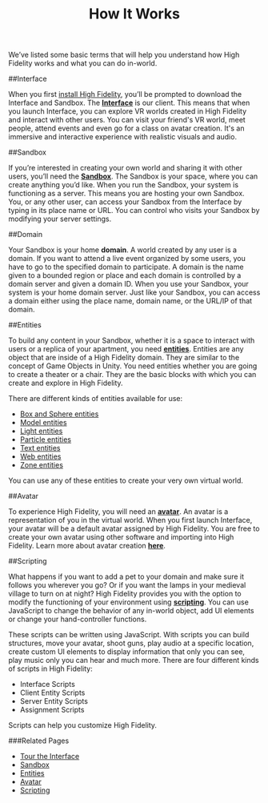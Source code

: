 ﻿---
title: 'How It Works'
taxonomy:
    category:
        - docs
anchors:
    active: true
---

We’ve listed some basic terms that will help you understand how High Fidelity works and what you can do in-world. 

##Interface

When you first [install High Fidelity](../../installation), you’ll be prompted to download the Interface and Sandbox. 
The [**Interface**](../../../create-and-explore/explore-interface) is our client. This means that when you launch Interface, you can explore VR worlds created in High Fidelity and interact with other users. You can visit your friend's VR world, meet people, attend events and even go for a class on avatar creation. It's an immersive and interactive experience with realistic visuals and audio. 



##Sandbox

If you’re interested in creating your own world and sharing it with other users, you’ll need the [**Sandbox**](../../../create-and-explore/start-working-in-your-sandbox). The Sandbox is your space, where you can create anything you’d like. When you run the Sandbox, your system is functioning as a server. This means you are hosting your own Sandbox. You, or any other user, can access your Sandbox from the Interface by typing in its place name or URL. You can control who visits your Sandbox by modifying your server settings.  



##Domain

Your Sandbox is your home **domain**. A world created by any user is a domain. If you want to attend a live event organized by some users, you have to go to the specified domain to participate. A domain is the name given to a bounded region or place and each domain is controlled by a domain server and given a domain ID. When you use your Sandbox, your system is your home domain server. Just like your Sandbox, you can access a domain either using the place name, domain name, or the URL/IP of that domain. 



##Entities

To build any content in your Sandbox, whether it is a space to interact with users or a replica of your apartment, you need [**entities**](../../../create-and-explore/entities). Entities are any object that are inside of a High Fidelity domain.  They are similar to the concept of Game Objects in Unity. You need entities whether you are going to create a theater or a chair. They are the basic blocks with which you can create and explore in High Fidelity.

There are different kinds of entities available for use:
* [Box and Sphere entities](../../../create-and-explore/entities/box-and-sphere-entities)
* [Model entities](../../../create-and-explore/entities/model-entities)
* [Light entities](../../../create-and-explore/entities/light-entities)
* [Particle entities](../../../create-and-explore/entities/particle-entities)
* [Text entities](../../../create-and-explore/entities/text-entities)
* [Web entities](../../../create-and-explore/entities/web-entities)
* [Zone entities](../../../create-and-explore/entities/zone-entities)

You can use any of these entities to create your very own virtual world. 



##Avatar

To experience High Fidelity, you will need an [**avatar**](../../../create-and-explore/avatars). An avatar is a representation of you in the virtual world. When you first launch Interface, your avatar will be a default avatar assigned by High Fidelity. You are free to create your own avatar using other software and importing into High Fidelity. Learn more about avatar creation [**here**](../../../create-and-explore/avatars/create-avatars). 



##Scripting

What happens if you want to add a pet to your domain and make sure it follows you wherever you go? Or if you want the lamps in your medieval village to turn on at night? High Fidelity provides you with the option to modify the functioning of your environment using [**scripting**](../../../create-and-explore/all-about-scripting). You can use JavaScript to change the behavior of any in-world object, add UI elements or change your hand-controller functions. 

These scripts can be written using JavaScript. With scripts you can build structures, move your avatar, shoot guns, play audio at a specific location, create custom UI elements to display information that only you can see, play music only you can hear and much more. There are four different kinds of scripts in High Fidelity:
* Interface Scripts
* Client Entity Scripts
* Server Entity Scripts
* Assignment Scripts

Scripts can help you customize High Fidelity. 



###Related Pages

* [Tour the Interface](../../../create-and-explore/explore-interface)
* [Sandbox](../../../create-and-explore/start-working-in-your-sandbox)
* [Entities](../../../create-and-explore/entities)
* [Avatar](../../../create-and-explore/avatars)
* [Scripting](../../../create-and-explore/all-about-scripting)
